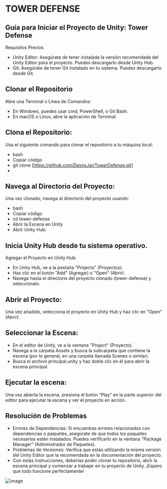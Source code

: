 # TOWER DEFENSE
## Guía para Iniciar el Proyecto de Unity: Tower Defense
Requisitos Previos
- Unity Editor: Asegúrate de tener instalada la versión recomendada del Unity Editor para el proyecto. Puedes descargarlo desde Unity Hub.
- Git: Asegúrate de tener Git instalado en tu sistema. Puedes descargarlo desde Git.

## Clonar el Repositorio
Abre una Terminal o Línea de Comandos:

- En Windows, puedes usar cmd, PowerShell, o Git Bash.
- En macOS o Linux, abre la aplicación de Terminal.

## Clona el Repositorio:

Usa el siguiente comando para clonar el repositorio a tu máquina local:
- bash
- Copiar código
- git clone [https://github.com/DavosJar/TowerDefense.git]
- 
## Navega al Directorio del Proyecto:

Una vez clonado, navega al directorio del proyecto usando:
- bash
- Copiar código
- cd tower-defense
- Abrir la Escena en Unity
- Abrir Unity Hub:

## Inicia Unity Hub desde tu sistema operativo.
Agregar el Proyecto en Unity Hub:

- En Unity Hub, ve a la pestaña "Projects" (Proyectos).
- Haz clic en el botón "Add" (Agregar) o "Open" (Abrir).
- Navega hasta el directorio del proyecto clonado (tower-defense) y selecciónalo.
  
## Abrir el Proyecto:

Una vez añadido, selecciona el proyecto en Unity Hub y haz clic en "Open" (Abrir).

## Seleccionar la Escena:

- En el editor de Unity, ve a la ventana "Project" (Proyecto).
- Navega a la carpeta Assets y busca la subcarpeta que contiene la escena (por lo general, en una carpeta llamada Scenes o similar).
- Busca el archivo principal.unity y haz doble clic en él para abrir la escena principal.
  
## Ejecutar la escena:

Una vez abierta la escena, presiona el botón "Play" en la parte superior del editor para ejecutar la escena y ver el proyecto en acción.

## Resolución de Problemas
- Errores de Dependencias: Si encuentras errores relacionados con dependencias o paquetes, asegúrate de que todos los paquetes necesarios estén instalados. Puedes verificarlo en la ventana "Package Manager" (Administrador de Paquetes).
- Problemas de Versiones: Verifica que estás utilizando la misma versión del Unity Editor que la recomendada en la documentación del proyecto.
- Con estas instrucciones, deberías poder clonar tu repositorio, abrir la escena principal y comenzar a trabajar en tu proyecto de Unity. ¡Espero que todo funcione perfectamente!

![image](https://github.com/user-attachments/assets/69aa6e6f-b3b5-4942-854c-8e26b65a9f9a)
